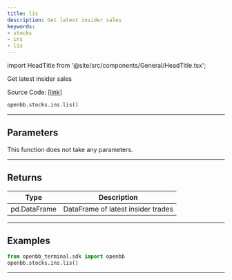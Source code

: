 ```yaml
---
title: lis
description: Get latest insider sales
keywords:
- stocks
- ins
- lis
---
```


import HeadTitle from '@site/src/components/General/HeadTitle.tsx';

<HeadTitle title="stocks.ins.lis - Reference | OpenBB SDK Docs" />

Get latest insider sales

Source Code: [[link](https://github.com/OpenBB-finance/OpenBBTerminal/tree/main/openbb_terminal/stocks/insider/sdk_helper.py#L169)]

```python wordwrap
openbb.stocks.ins.lis()
```

---

## Parameters

This function does not take any parameters.

---

## Returns

| Type | Description |
| ---- | ----------- |
| pd.DataFrame | DataFrame of latest insider trades |
---

## Examples

```python
from openbb_terminal.sdk import openbb
openbb.stocks.ins.lis()
```

---

